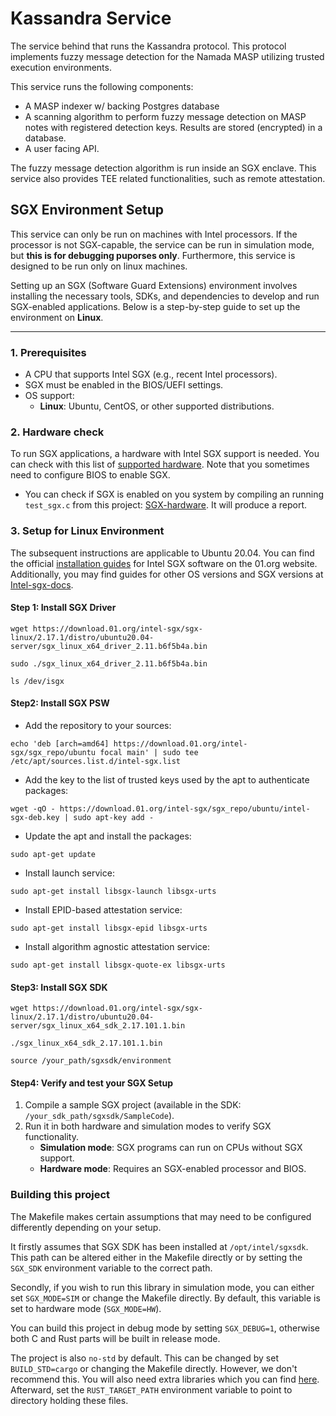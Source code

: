 # Kassandra Service

The service behind that runs the Kassandra protocol. This protocol implements fuzzy message detection for the Namada 
MASP utilizing trusted execution environments.

This service runs the following components:
 * A MASP indexer w/ backing Postgres database
 * A scanning algorithm to perform fuzzy message detection on MASP notes with registered detection keys. Results are
   stored (encrypted) in a database.
 * A user facing API.

The fuzzy message detection algorithm is run inside an SGX enclave. This service
also provides TEE related functionalities, such as remote attestation.

## SGX Environment Setup
This service can only be run on machines with Intel processors. If the processor is not SGX-capable, the service can be
run in simulation mode, but **this is for debugging puporses only**. Furthermore, this service is designed to be run only
on linux machines.

Setting up an SGX (Software Guard Extensions) environment involves installing the necessary tools, SDKs, and dependencies 
to develop and run SGX-enabled applications. Below is a step-by-step guide to set up the environment on **Linux**.

---

### **1. Prerequisites**

- A CPU that supports Intel SGX (e.g., recent Intel processors).
- SGX must be enabled in the BIOS/UEFI settings.
- OS support:
    - **Linux**: Ubuntu, CentOS, or other supported distributions.

### **2. Hardware check**
To run SGX applications, a hardware with Intel SGX support is needed. You can check with this list of [supported hardware](https://github.com/ayeks/SGX-hardware). Note that you sometimes need to configure BIOS to enable SGX.

* You can check if SGX is enabled on you system by compiling an running `test_sgx.c` from this project: 
  [SGX-hardware](https://github.com/ayeks/SGX-hardware). It will produce a report.

### **3. Setup for Linux Environment**

The subsequent instructions are applicable to Ubuntu 20.04. You can find the official [installation guides](https://download.01.org/intel-sgx/sgx-linux/2.17.1/docs/) for Intel SGX software on the 01.org website. Additionally, you may find guides for other OS versions and SGX versions at [Intel-sgx-docs](https://download.01.org/intel-sgx/).

#### Step 1: Install SGX Driver
```shell
wget https://download.01.org/intel-sgx/sgx-linux/2.17.1/distro/ubuntu20.04-server/sgx_linux_x64_driver_2.11.b6f5b4a.bin

sudo ./sgx_linux_x64_driver_2.11.b6f5b4a.bin

ls /dev/isgx 
```

#### Step2: Install SGX PSW
* Add the repository to your sources:
```shell
echo 'deb [arch=amd64] https://download.01.org/intel-sgx/sgx_repo/ubuntu focal main' | sudo tee /etc/apt/sources.list.d/intel-sgx.list
```

* Add the key to the list of trusted keys used by the apt to authenticate packages:
```shell
wget -qO - https://download.01.org/intel-sgx/sgx_repo/ubuntu/intel-sgx-deb.key | sudo apt-key add -
```

* Update the apt and install the packages:
```shell
sudo apt-get update
```

* Install launch service: 
```shell
sudo apt-get install libsgx-launch libsgx-urts 
``` 

* Install EPID-based attestation service: 
```shell
sudo apt-get install libsgx-epid libsgx-urts  
```

* Install algorithm agnostic attestation service: 
```shell
sudo apt-get install libsgx-quote-ex libsgx-urts
```

#### Step3: Install SGX SDK
```shell
wget https://download.01.org/intel-sgx/sgx-linux/2.17.1/distro/ubuntu20.04-server/sgx_linux_x64_sdk_2.17.101.1.bin

./sgx_linux_x64_sdk_2.17.101.1.bin

source /your_path/sgxsdk/environment
```

#### Step4: Verify and test your SGX Setup
 1. Compile a sample SGX project (available in the SDK: `/your_sdk_path/sgxsdk/SampleCode`).
 2. Run it in both hardware and simulation modes to verify SGX functionality.
    - **Simulation mode**: SGX programs can run on CPUs without SGX support.
    - **Hardware mode**: Requires an SGX-enabled processor and BIOS.

### Building this project

The Makefile makes certain assumptions that may need to be configured differently depending on your setup.

It firstly assumes that SGX SDK has been installed at `/opt/intel/sgxsdk`. This path can be altered either in the 
Makefile directly or by setting the `SGX_SDK` environment variable to the correct path.

Secondly, if you wish to run this library in simulation mode, you can either set `SGX_MODE=SIM` or change the Makefile 
directly. By default, this variable is set to hardware mode (`SGX_MODE=HW`).

You can build this project in debug mode by setting `SGX_DEBUG=1`, otherwise both C and Rust parts will be built in release
mode.

The project is also `no-std` by default. This can be changed by set `BUILD_STD=cargo` or changing the Makefile directly.
However, we don't recommend this. You will also need extra libraries which you can find [here](https://github.com/apache/incubator-teaclave-sgx-sdk/tree/v2.0.0-preview/rustlib).
Afterward, set the `RUST_TARGET_PATH` environment variable to point to directory holding these files.

